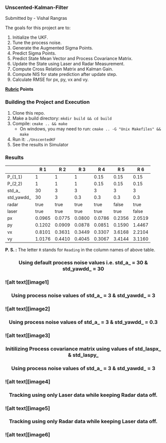 ### Unscented-Kalman-Filter ###

Submitted by - Vishal Rangras

The goals for this project are to:

1. Initialize the UKF.
2. Tune the process noise.
3. Generate the Augmented Sigma Points.
4. Predict Sigma Points.
5. Predict State Mean Vector and Process Covariance Matrix.
6. Update the State using Laser and Radar Measurement.
7. Compute Cross Relation Matrix and Kalman Gain.
8. Compute NIS for state prediction after update step.
9. Calculate RMSE for px, py, vx and vy.

**[Rubric](https://review.udacity.com/#!/rubrics/783/view) Points**

### Building the Project and Execution ###

1. Clone this repo.
2. Make a build directory: `mkdir build && cd build`
3. Compile: `cmake .. && make` 
   * On windows, you may need to run: `cmake .. -G "Unix Makefiles" && make`
4. Run it: `./UnscentedKF`
5. See the results in Simulator

### Results ###

|            | R 1    | R 2    | R 3    | R 4    | R 5    | R 6    |
|------------|--------|--------|--------|--------|--------|--------|
| P_(1,1)    | 1      | 1      | 1      | 0.15   | 0.15   | 0.15   |
| P_(2,2)    | 1      | 1      | 1      | 0.15   | 0.15   | 0.15   |
| std_a_     | 30     | 3      | 3      | 3      | 3      | 3      |
| std_yawdd_ | 30     | 3      | 0.3    | 0.3    | 0.3    | 0.3    |
| radar      | true   | true   | true   | true   | false  | true   |
| laser      | true   | true   | true   | true   | true   | false  |
| px         | 0.0965 | 0.0775 | 0.0800 | 0.0786 | 0.2356 | 2.0519 |
| py         | 0.1202 | 0.0909 | 0.0878 | 0.0851 | 0.1590 | 1.4467 |
| vx         | 0.8101 | 0.3631 | 0.3449 | 0.3307 | 3.6168 | 2.2104 |
| vy         | 1.0176 | 0.4410 | 0.4045 | 0.3067 | 3.4144 | 3.1160 |

**P. S. :** The letter `R` stands for `Reading` in the column names of above table.

[image1]: ./img/Reading-01.PNG "Reading-01"
[image2]: ./img/Reading-02.PNG "Reading-02"
[image3]: ./img/Reading-03.PNG "Reading-03"
[image4]: ./img/Reading-04.PNG "Reading-04"
[image5]: ./img/Reading-05.PNG "Reading-05"
[image6]: ./img/Reading-06.PNG "Reading-06"



<h3 align="center"> Using default process noise values i.e. std_a_ = 30 & std_yawdd_ = 30 <h3>
![alt text][image1]


<h3 align="center"> Using process noise values of std_a_ = 3 & std_yawdd_ = 3 <h3>
![alt text][image2]


<h3 align="center"> Using process noise values of std_a_ = 3 & std_yawdd_ = 0.3 <h3>
![alt text][image3]


<h3 align="center"> Initilizing Process covariance matrix using values of std_laspx_ & std_laspy_ <h3>
<h3 align="center"> Using process noise values of std_a_ = 3 & std_yawdd_ = 3 <h3>
![alt text][image4]


<h3 align="center"> Tracking using only Laser data while keeping Radar data off. <h3>
![alt text][image5]


<h3 align="center"> Tracking using only Radar data while keeping Laser data off. <h3>
![alt text][image6]